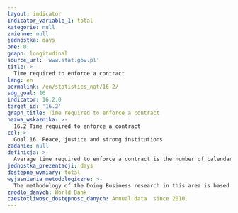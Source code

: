 ```yaml
---
layout: indicator
indicator_variable_1: total
kategorie: null
zmienne: null
jednostka: days
pre: 0
graph: longitudinal
source_url: 'www.stat.gov.pl'
title: >-
  Time required to enforce a contract
lang: en
permalink: /en/statistics_nat/16-2/
sdg_goal: 16
indicator: 16.2.0
target_id: '16.2'
graph_title: Time required to enforce a contract
nazwa_wskaznika: >-
  16.2 Time required to enforce a contract
cel: >-
  Goal 16. Peace, justice and strong institutions
zadanie: null
definicja: >-
  Average time required to enforce a contract is the number of calendar days from the filing of the lawsuit in court until the final determination and, in appropriate cases, payment.
jednostka_prezentacji: days
dostepne_wymiary: total
wyjasnienia_metodologiczne: >-
  The methodology of the Doing Business research in this area is based on the measurement of the efficiency of adjudication in a model commercial dispute concerning the payment of duties arising from the contract for the sale of goods by national courts.The measurement consist of three elements:a) procedures – the list of procedural actions undertaken during the proceeding, which includes any interaction between parties or between parties and a judge or a court official, connected with filing a petition, a suit, as well as an issuance and enforcement of a judgement b) duration – measured in calendar days from the date of creditor s lawsuit in court to the date of collecting a debt by an enforcement agent  it includes both days when actions are undertaken and days of waiting. Respondents provide separately estimated average duration of different dispute resolution: preparations for a suit (a time of bringing an action), issuance of a judgement (a duration of a lawsuit and obtaining a judgement) and repayment of a debt (duration of enforcement of a judgement).c) costs – the sum of costs incurred by a citizen considered in the survey includes &ldquo official and required by law costs, including law charges, enforcement costs and an average attorney fees”.The number of economies surveyed in the Doing Business is constantly growing. In 2012, there were 183 world economies included in the ranking. In 2014, there were as many as 189.
zrodlo_danych: World Bank
czestotliwosc_dostępnosc_danych: Annual data  since 2010.
---
```

